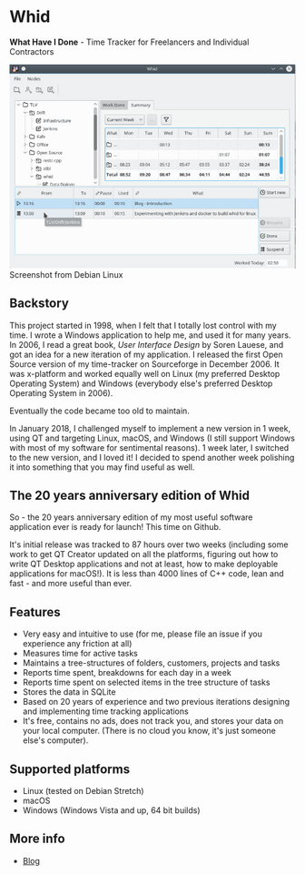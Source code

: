 # Whid

**What Have I Done** - Time Tracker for Freelancers and Individual Contractors

![Whid on Linux](doc/images/whid-linux.jpg)
<br>Screenshot from Debian Linux

## Backstory

This project started in 1998, when I felt that I totally lost control with my time.
I wrote a Windows application to help me, and used it for many years. In 2006, I
read a great book, *User Interface Design* by Soren Lauese, and got an idea for a new
iteration of my application. I released the first Open Source version of my time-tracker
on Sourceforge in December 2006. It was x-platform and worked equally well on
Linux (my preferred Desktop Operating System)
and Windows (everybody else's preferred Desktop Operating System in 2006).

Eventually the code became too old to maintain.

In January 2018, I challenged myself to implement a new version in 1 week, using QT and targeting Linux,
macOS, and Windows (I still support Windows with most of my software for sentimental reasons).
1 week later, I switched to the new version, and I loved it! I decided to spend another week
polishing it into something that you may find useful as well.

## The 20 years anniversary edition of Whid

So - the 20 years anniversary edition of my most useful software application ever is ready for
launch! This time on Github.

It's initial release was tracked to 87 hours over two weeks (including some work to get QT Creator updated on all
the platforms, figuring out how to write QT Desktop applications and not at least, how to
make deployable applications for macOS!). It is less than 4000 lines of C++ code, lean and fast -
and more useful than ever.

## Features
 - Very easy and intuitive to use (for me, please file an issue if you experience any friction at all)
 - Measures time for active tasks
 - Maintains a tree-structures of folders, customers, projects and tasks
 - Reports time spent, breakdowns for each day in a week
 - Reports time spent on selected items in the tree structure of tasks
 - Stores the data in SQLite
 - Based on 20 years of experience and two previous iterations designing and implementing time tracking applications
 - It's free, contains no ads, does not track you, and stores your data on your local computer. (There is no cloud you know, it's just someone else's computer).

## Supported platforms
 - Linux (tested on Debian Stretch)
 - macOS
 - Windows (Windows Vista and up, 64 bit builds)

## More info
- [Blog](https://lastviking.eu/_tags/whid.html)
